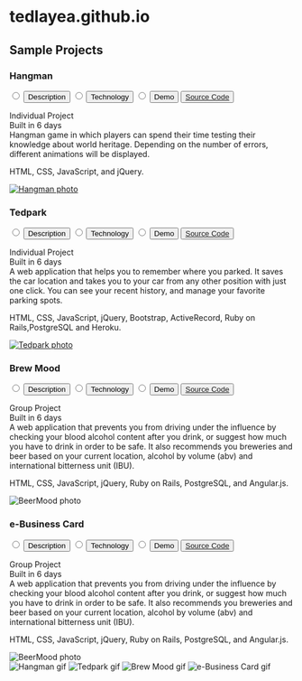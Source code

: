 # tedlayea.github.io

<!-- HTML -->
<!-- <Tedla id = "Passion" class = "Full_Stack_Devloper" style = {creativity : "Unique", technology: "fast_learner"}>
  {{team_player}} <%= skilled_and_confident %>
</Tedla> -->

<!-- <Tedla ng-repeat="each in vm.works">
  <p>{{each.quality}} {{each.creativity}}</p>
</Tedla> -->

<!-- jquery

 $("Tedla").on("apply", accept)
 function accept(){
   $("Tedla").css("status","high_salary")
 } -->

 <h2>Sample Projects</h2>
 <div id="projects">
   <div class="project">
     <h3>Hangman</h3>
     <p>
       <input class="hide_radio" ng-model="vm.display" type="radio" name="optionselect" ng-value=1 id="des1">
       <button> <label for="des1">Description</label> </button>
       <input class="hide_radio" ng-model="vm.display" type="radio" name="optionselect" ng-value=11 id="tech1">
       <button> <label for="tech1">Technology</label> </button>
       <input class="hide_radio" ng-model="vm.display" type="radio" name="optionselect" ng-value=111 id="demo1">
       <button> <label for="demo1">Demo</label></button>
       <button> <a href="https://github.com/tedlayea/tedHangman">Source Code</a></button>
     </p>
     <div>
       <p ng-show="vm.display=='1'"> Individual Project </br> Built in 6 days <br>Hangman game in which players can spend their time testing their knowledge about world heritage. Depending on the number of errors, different animations will be displayed. </p>
       <p ng-show="vm.display=='11'">HTML, CSS, JavaScript, and jQuery.</p>
       <a href="https://tedlayea.github.io/tedHangman/"><img ng-hide="vm.display"  src="img/hangman.png" alt="Hangman photo"></a>
     </div>
   </div>
   <div class="project">
     <h3>Tedpark </h3>
     <p>
       <input class="hide_radio" ng-model="vm.display" type="radio" name="optionselect" ng-value=2 id="des2">
       <button> <label for="des2">Description</label> </button>
       <input class="hide_radio" ng-model="vm.display" type="radio" name="optionselect" ng-value=22 id="tech2">
       <button> <label for="tech2">Technology</label> </button>
       <input class="hide_radio" ng-model="vm.display" type="radio" name="optionselect" ng-value=222 id="demo2">
       <button> <label for="demo2">Demo</label></button>
       <button><a href="https://github.com/tedlayea/Tedpark">Source Code</a></button>
     </p>
     <div>
       <p ng-show="vm.display=='2'"> Individual Project </br> Built in 6 days <br> A web application that helps you to remember where you parked. It saves the car location and takes you to your car from any other position with just one click. You can see your recent history, and manage your favorite parking spots.</p>
       <p ng-show="vm.display=='22'"> HTML, CSS, JavaScript, jQuery, Bootstrap, ActiveRecord, Ruby on Rails,PostgreSQL and Heroku.</p>
       <a href="https://tedpark.herokuapp.com/"><img ng-hide="vm.display" src="img/tedpark.png" alt="Tedpark photo"></a>
     </div>
   </div>
   <div class="project">
     <h3>Brew Mood </h3>
     <p>
       <input class="hide_radio" ng-model="vm.display" type="radio" name="optionselect" ng-value=3 id="des3">
       <button> <label for="des3">Description</label> </button>
       <input class="hide_radio" ng-model="vm.display" type="radio" name="optionselect" ng-value=33 id="tech3">
       <button> <label for="tech3">Technology</label> </button>
       <input class="hide_radio" ng-model="vm.display" type="radio" name="optionselect" ng-value=333 id="demo3">
       <button> <label for="demo3">Demo</label></button>
       <button> <a href="https://github.com/tedlayea/beerApp">Source Code</a></button>
     </p>
     <div>
       <p ng-show="vm.display=='3'"> Group Project </br> Built in 6 days <br> A web application that prevents you from driving under the influence by checking your blood alcohol content after you drink, or suggest how much you have to drink in order to be safe. It also recommends you breweries and beer based on your current location, alcohol by volume (abv) and international bitterness unit (IBU).</p>
       <p ng-show="vm.display=='33'">HTML, CSS, JavaScript, jQuery, Ruby on Rails, PostgreSQL, and Angular.js.</p>
       <img ng-hide="vm.display" src="img/brewmood.png" alt="BeerMood photo">
     </div>

   </div >
   <div class="project">
     <h3>e-Business Card </h3>
     <p>
       <input class="hide_radio" ng-model="vm.display" type="radio" name="optionselect" ng-value=4 id="des4">
       <button> <label for="des4">Description</label> </button>
       <input class="hide_radio" ng-model="vm.display" type="radio" name="optionselect" ng-value=44 id="tech4">
       <button> <label for="tech4">Technology</label> </button>
       <input class="hide_radio" ng-model="vm.display" type="radio" name="optionselect" ng-value=444 id="demo4">
       <button> <label for="demo4">Demo</label></button>
       <button><a href="https://github.com/tedlayea/eBusiness-card">Source Code</a></button>
     </p>
     <div>
       <p ng-show="vm.display=='4'"> Group Project </br> Built in 6 days <br> A web application that prevents you from driving under the influence by checking your blood alcohol content after you drink, or suggest how much you have to drink in order to be safe. It also recommends you breweries and beer based on your current location, alcohol by volume (abv) and international bitterness unit (IBU).</p>
       <p ng-show="vm.display=='44'">HTML, CSS, JavaScript, jQuery, Ruby on Rails, PostgreSQL, and Angular.js.</p>
       <img ng-hide="vm.display" src="img/brewmood.png" alt="BeerMood photo">
     </div>
   </div>
 </div>
 <img ng-show="vm.display=='111'"  src="img/hangman.gif" alt="Hangman gif ">
 <img ng-show="vm.display=='222'" src="img/tedpark.gif" alt="Tedpark gif ">
 <img ng-show="vm.display=='333'" src="img/brewmood.gif" alt="Brew Mood gif ">
 <img ng-show="vm.display=='444'" src="img/brewmood.gif" alt="e-Business Card gif">
